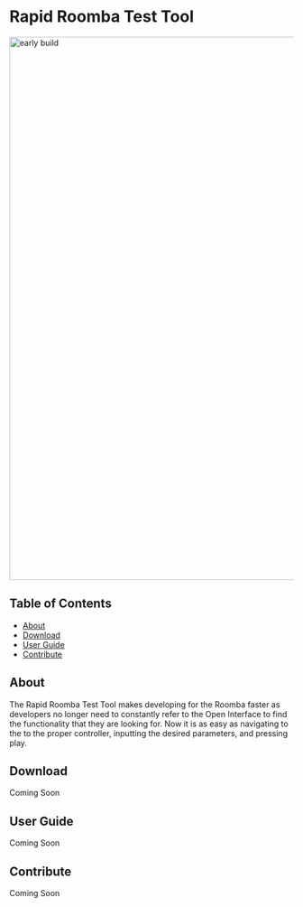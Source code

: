 # Rapid Roomba Test Tool

<img width="962" alt="early build" src="https://user-images.githubusercontent.com/12780053/30502370-f40aae96-9a33-11e7-8444-d7dd45550124.png">

## Table of Contents
* [About](#about)
* [Download](#download)
* [User Guide](#guide)
* [Contribute](#contribute)

## About
<a name="about"></a>
The Rapid Roomba Test Tool makes developing for the Roomba faster as developers no longer need to constantly refer to the Open Interface to find the functionality that they are looking for. Now it is as easy as navigating to the to the proper controller, inputting the desired parameters, and pressing play.

<!-- Needs revision
Other information relevant to the tester is also readily available. Such as, communication between the Roomba and the application is logged and displayed to the user this allows users to see the order in which information is sent to and from the Roomba.
-->

## Download
<a name="download"></a>
Coming Soon

## User Guide
<a name="guide"></a>
Coming Soon

## Contribute
<a name="contribute"></a>
Coming Soon
